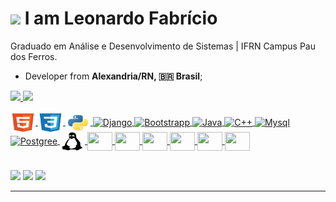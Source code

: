 <h1><img src="https://emojis.slackmojis.com/emojis/images/1531849430/4246/blob-sunglasses.gif?1531849430" width="30"/> I am Leonardo Fabrício</h1>

Graduado em Análise e Desenvolvimento de Sistemas | IFRN Campus Pau dos Ferros.

<ul>
  <li>Developer from <b>Alexandria/RN, 🇧🇷 Brasil</b>;</li>
</ul>

 <div>
  <a href="https://github.com/leonardo-fabricio">
  <img height="180em" src="https://github-readme-stats.vercel.app/api?username=leonardo-fabricio&show_icons=true&theme=dracula&include_all_commits=true&count_private=true"/>
  <img height="180em" src="https://github-readme-stats.vercel.app/api/top-langs/?username=leonardo-fabricio&layout=compact&langs_count=7&theme=dracula"/>
</div>
  
<div style="display: inline_block"><br>
  <img align="center" alt="Rafa-HTML" height="30" width="40" src="https://raw.githubusercontent.com/devicons/devicon/master/icons/html5/html5-original.svg">
  <img align="center" alt="Rafa-CSS" height="30" width="40" src="https://raw.githubusercontent.com/devicons/devicon/master/icons/css3/css3-original.svg">
  <img align="center" alt="Luis-Python" height="30" width="40" src="https://raw.githubusercontent.com/devicons/devicon/master/icons/python/python-original.svg">
  <img align="center" alt="Django" height="40" width="50" src="https://icongr.am/devicon/django-original.svg">
  <img align="center" alt="Bootstrapp" height="40" width="50" src="https://icongr.am/devicon/bootstrap-plain-wordmark.svg">
  <img align="center" alt="Java" height="40" width="50" src="https://icongr.am/devicon/java-original-wordmark.svg">
  <img align="center" alt="C++" height="40" width="50" src="https://icongr.am/devicon/cplusplus-original.svg">
  <img align="center" alt="Mysql" height="40" width="50" src="https://icongr.am/devicon/mysql-original-wordmark.svg">
  <img align="center" alt="Postgree" height="40" width="50" src="https://icongr.am/devicon/postgresql-original-wordmark.svg">
  <img align="center" height="30" width="40" src="https://raw.githubusercontent.com/devicons/devicon/master/icons/linux/linux-plain.svg">
  <img align="center" height="30" width="40" src="https://pbs.twimg.com/profile_images/1785867863191932928/EpOqfO6d_400x400.png">
  <img align="center" height="30" width="40" src="https://upload.wikimedia.org/wikipedia/commons/thumb/9/99/Unofficial_JavaScript_logo_2.svg/260px-Unofficial_JavaScript_logo_2.svg.png">
  <img align="center" height="30" width="40" src="https://images.ctfassets.net/23aumh6u8s0i/6pjUKboBuFLvCKkE3esaFA/5f2101d6d2add5c615db5e98a553fc44/nextjs.jpeg">
 <img align="center" height="30" width="40" src="https://media.licdn.com/dms/image/v2/D4E0BAQFWt4Tl53wjZQ/company-logo_200_200/company-logo_200_200/0/1705960989383/docker_logo?e=2147483647&v=beta&t=WGsBeNiU4Rf7F3Q8MpSBu76ZVgjd_S4egCdiyQg3e_s">
   <img align="center" height="30" width="40" src="https://miro.medium.com/v2/resize:fit:720/format:webp/1*moJeTvW97yShLB7URRj5Kg.png">
 <img align="center" height="30" width="40" src="https://upload.wikimedia.org/wikipedia/commons/thumb/d/d9/Node.js_logo.svg/260px-Node.js_logo.svg.png">
   
 
</div><br>
  
  
<a href="https://www.linkedin.com/in/leonardo-fabricio-40046a20a/"><img src="https://img.shields.io/badge/linkedin-0077B5.svg?style=for-the-badge&logo=linkedin&logoColor=white"></a>
<a href="https://www.instagram.com/leonnardofabbricio/"><img src="https://img.shields.io/badge/instagram-E4405F.svg?style=for-the-badge&logo=instagram&logoColor=white"></a>
<a href="mailto:dev.leofabricio@gmail.com"><img src="https://img.shields.io/badge/e‑mail-D14836.svg?style=for-the-badge&logo=GMail&logoColor=white"></a>
  
---
